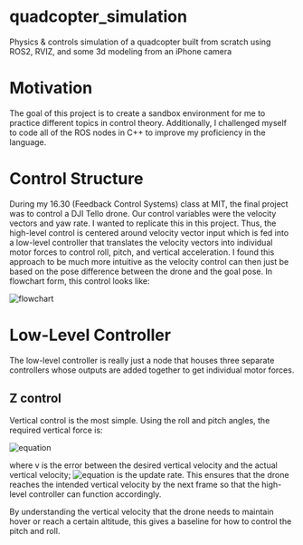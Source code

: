 # quadcopter_simulation
Physics &amp; controls simulation of a quadcopter built from scratch using ROS2, RVIZ, and some 3d modeling from an iPhone camera

# Motivation

The goal of this project is to create a sandbox environment for me to practice different topics in control theory. Additionally, I challenged myself to code all of the ROS nodes in C++ to improve my proficiency in the language.

# Control Structure

During my 16.30 (Feedback Control Systems) class at MIT, the final project was to control a DJI Tello drone. Our control variables were the velocity vectors and yaw rate. I wanted to replicate this in this project. Thus, the high-level control is centered around velocity vector input which is fed into a low-level controller that translates the velocity vectors into individual motor forces to control roll, pitch, and vertical acceleration. I found this approach to be much more intuitive as the velocity control can then just be based on the pose difference between the drone and the goal pose. In flowchart form, this control looks like:

![flowchart](https://github.com/user-attachments/assets/72e4a0de-c771-4d85-a82d-be261a7b5fcf)

# Low-Level Controller

The low-level controller is really just a node that houses three separate controllers whose outputs are added together to get individual motor forces.

## Z control

Vertical control is the most simple. Using the roll and pitch angles, the required vertical force is:

![equation]([[https://latex.codecogs.com/svg.image?&space;F^N=(R_B^N)^{-1}(\frac{mv}{\Delta&space;t}&plus;mg)](https://latex.codecogs.com/svg.image?%20F%5EN=(R_B%5EN)%5E%7B-1%7D(%5Cfrac%7Bmv%7D%7B%5CDelta%20t%7D&plus;mg))](https://latex.codecogs.com/png.image?%5Cdpi%7B110%7D%20F%5EN=(R_B%5EN)%5E%7B-1%7D(%5Cfrac%7Bmv%7D%7B%5CDelta%20t%7D&plus;mg)))

where v is the error between the desired vertical velocity and the actual vertical velocity;
![equation](https://latex.codecogs.com/png.image?%5Cdpi%7B110%7D%5CDelta%20t) is the update rate. This ensures that the drone reaches the intended vertical velocity by the next frame so that the high-level controller can function accordingly.

By understanding the vertical velocity that the drone needs to maintain hover or reach a certain altitude, this gives a baseline for how to control the pitch and roll.
